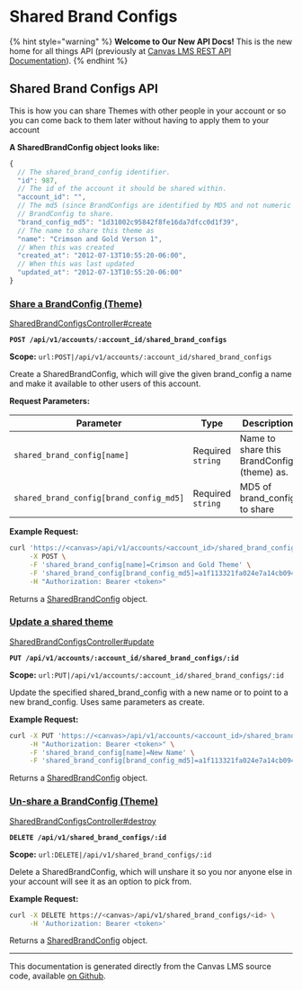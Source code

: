 # Shared Brand Configs

{% hint style="warning" %}
**Welcome to Our New API Docs!** This is the new home for all things API (previously at [Canvas LMS REST API Documentation](https://api.instructure.com)).
{% endhint %}

## Shared Brand Configs API

This is how you can share Themes with other people in your account or so you can come back to them later without having to apply them to your account

**A SharedBrandConfig object looks like:**

```js
{
  // The shared_brand_config identifier.
  "id": 987,
  // The id of the account it should be shared within.
  "account_id": "",
  // The md5 (since BrandConfigs are identified by MD5 and not numeric id) of the
  // BrandConfig to share.
  "brand_config_md5": "1d31002c95842f8fe16da7dfcc0d1f39",
  // The name to share this theme as
  "name": "Crimson and Gold Verson 1",
  // When this was created
  "created_at": "2012-07-13T10:55:20-06:00",
  // When this was last updated
  "updated_at": "2012-07-13T10:55:20-06:00"
}
```

### [Share a BrandConfig (Theme)](#method.shared_brand_configs.create) <a href="#method.shared_brand_configs.create" id="method.shared_brand_configs.create"></a>

[SharedBrandConfigsController#create](https://github.com/instructure/canvas-lms/blob/master/app/controllers/shared_brand_configs_controller.rb)

**`POST /api/v1/accounts/:account_id/shared_brand_configs`**

**Scope:** `url:POST|/api/v1/accounts/:account_id/shared_brand_configs`

Create a SharedBrandConfig, which will give the given brand\_config a name and make it available to other users of this account.

**Request Parameters:**

| Parameter                               | Type              | Description                                |
| --------------------------------------- | ----------------- | ------------------------------------------ |
| `shared_brand_config[name]`             | Required `string` | Name to share this BrandConfig (theme) as. |
| `shared_brand_config[brand_config_md5]` | Required `string` | MD5 of brand\_config to share              |

**Example Request:**

```bash
curl 'https://<canvas>/api/v1/accounts/<account_id>/shared_brand_configs' \
     -X POST \
     -F 'shared_brand_config[name]=Crimson and Gold Theme' \
     -F 'shared_brand_config[brand_config_md5]=a1f113321fa024e7a14cb0948597a2a4' \
     -H "Authorization: Bearer <token>"
```

Returns a [SharedBrandConfig](#sharedbrandconfig) object.

### [Update a shared theme](#method.shared_brand_configs.update) <a href="#method.shared_brand_configs.update" id="method.shared_brand_configs.update"></a>

[SharedBrandConfigsController#update](https://github.com/instructure/canvas-lms/blob/master/app/controllers/shared_brand_configs_controller.rb)

**`PUT /api/v1/accounts/:account_id/shared_brand_configs/:id`**

**Scope:** `url:PUT|/api/v1/accounts/:account_id/shared_brand_configs/:id`

Update the specified shared\_brand\_config with a new name or to point to a new brand\_config. Uses same parameters as create.

**Example Request:**

```bash
curl -X PUT 'https://<canvas>/api/v1/accounts/<account_id>/shared_brand_configs/<shared_brand_config_id>' \
     -H "Authorization: Bearer <token>" \
     -F 'shared_brand_config[name]=New Name' \
     -F 'shared_brand_config[brand_config_md5]=a1f113321fa024e7a14cb0948597a2a4'
```

Returns a [SharedBrandConfig](#sharedbrandconfig) object.

### [Un-share a BrandConfig (Theme)](#method.shared_brand_configs.destroy) <a href="#method.shared_brand_configs.destroy" id="method.shared_brand_configs.destroy"></a>

[SharedBrandConfigsController#destroy](https://github.com/instructure/canvas-lms/blob/master/app/controllers/shared_brand_configs_controller.rb)

**`DELETE /api/v1/shared_brand_configs/:id`**

**Scope:** `url:DELETE|/api/v1/shared_brand_configs/:id`

Delete a SharedBrandConfig, which will unshare it so you nor anyone else in your account will see it as an option to pick from.

**Example Request:**

```bash
curl -X DELETE https://<canvas>/api/v1/shared_brand_configs/<id> \
     -H 'Authorization: Bearer <token>'
```

Returns a [SharedBrandConfig](#sharedbrandconfig) object.

***

This documentation is generated directly from the Canvas LMS source code, available [on Github](https://github.com/instructure/canvas-lms).
